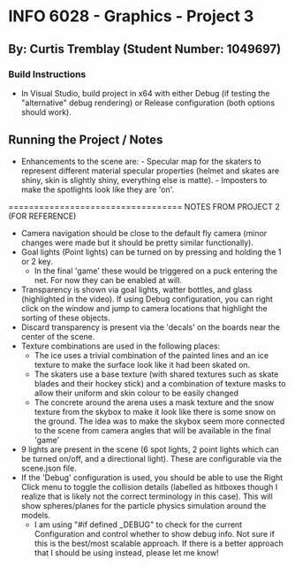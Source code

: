 # INFO 6028 - Graphics - Project 3
## By: Curtis Tremblay (Student Number: 1049697)


### Build Instructions
- In Visual Studio, build project in x64 with either Debug (if testing the "alternative" debug rendering) or Release configuration (both options should work).
## Running the Project / Notes

- Enhancements to the scene are: 
		- Specular map for the skaters to represent different material specular properties (helmet and skates are shiny, skin is slightly shiny, everything else is matte).
		- Imposters to make the spotlights look like they are 'on'.

==================================
NOTES FROM PROJECT 2 (FOR REFERENCE)
- Camera navigation should be close to the default fly camera (minor changes were made but it should be pretty similar functionally).
- Goal lights (Point lights) can be turned on by pressing and holding the 1 or 2 key.
	- In the final 'game' these would be triggered on a puck entering the net. For now they can be enabled at will.
- Transparency is shown via goal lights, watter bottles, and glass (highlighted in the video). If using Debug configuration, you can right click on the window and jump to camera locations that highlight the sorting of these objects.
- Discard transparency is present via the 'decals' on the boards near the center of the scene.
- Texture combinations are used in the following places:
	- The ice uses a trivial combination of the painted lines and an ice texture to make the surface look like it had been skated on.
	- The skaters use a base texture (with shared textures such as skate blades and their hockey stick) and a combination of texture masks to allow their uniform and skin colour to be easily changed
	- The concrete around the arena uses a mask texture and the snow texture from the skybox to make it look like there is some snow on the ground. The idea was to make the skybox seem more connected to the scene from camera angles that will be available in the final 'game'
- 9 lights are present in the scene (6 spot lights, 2 point lights which can be turned on/off, and a directional light). These are configurable via the scene.json file.
- If the 'Debug' configuration is used, you should be able to use the Right Click menu to toggle the collision details (labelled as hitboxes though I realize that is likely not the correct terminology in this case). This will show spheres/planes for the particle physics simulation around the models.
	- I am using "#if defined _DEBUG" to check for the current Configuration and control whether to show debug info. Not sure if this is the best/most scalable approach. If there is a better approach that I should be using instead, please let me know!
